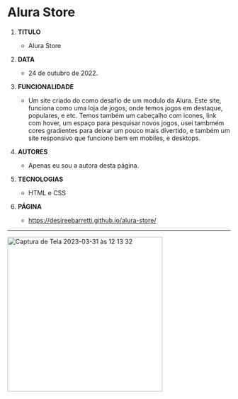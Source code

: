 # Alura Store

1. **TITULO**
   - Alura Store

1. **DATA**
   - 24 de outubro de 2022.

1. **FUNCIONALIDADE**
   - Um site criado do como desafio de um modulo da Alura. Este site, funciona como uma loja de jogos, onde temos jogos em destaque, populares, e etc. Temos também um cabeçalho com icones, link com hover, um espaço para pesquisar novos jogos, usei tambmém cores gradientes para deixar um pouco mais divertido, e também um site responsivo que funcione bem em mobiles, e desktops. 

1. **AUTORES**
   - Apenas eu sou a autora desta página.
  
1. **TECNOLOGIAS**
   - HTML e CSS

1. **PÁGINA** 
   - https://desireebarretti.github.io/alura-store/

---

<img width="350" alt="Captura de Tela 2023-03-31 às 12 13 32" src="https://user-images.githubusercontent.com/110750885/229161571-9707f9bc-341a-4822-9079-8400c6af7614.png">
